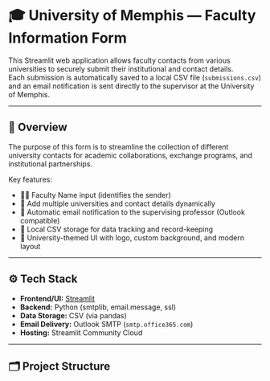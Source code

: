 # 🎓 University of Memphis — Faculty Information Form

This Streamlit web application allows faculty contacts from various universities to securely submit their institutional and contact details.  
Each submission is automatically saved to a local CSV file (`submissions.csv`) and an email notification is sent directly to the supervisor at the University of Memphis.

---

## 🧭 Overview

The purpose of this form is to streamline the collection of different university contacts for academic collaborations, exchange programs, and institutional partnerships.

Key features:
- 🧑‍🏫 Faculty Name input (identifies the sender)
- 🏫 Add multiple universities and contact details dynamically
- 📧 Automatic email notification to the supervising professor (Outlook compatible)
- 💾 Local CSV storage for data tracking and record-keeping
- 🎨 University-themed UI with logo, custom background, and modern layout

---

## ⚙️ Tech Stack

- **Frontend/UI:** [Streamlit](https://streamlit.io/)
- **Backend:** Python (smtplib, email.message, ssl)
- **Data Storage:** CSV (via pandas)
- **Email Delivery:** Outlook SMTP (`smtp.office365.com`)
- **Hosting:** Streamlit Community Cloud

---

## 🗂️ Project Structure


